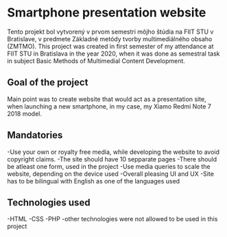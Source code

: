 # Smartphone presentation website

Tento projekt bol vytvorený v prvom semestri môjho štúdia na FIIT STU v Bratislave, v predmete Základné metódy tvorby multimediálného obsaho (ZMTMO).
This project was created in first semester of my attendance at FIIT STU in Bratislava in the year 2020, when it was done as semestral task in subject Basic Methods of Multimedial Content Development.

## Goal of the project
Main point was to create website that would act as a presentation site, when launching a new smartphone, in my case, my Xiamo Redmi Note 7 2018 model.

## Mandatories
-Use your own or royalty free media, while developing the website to avoid copyright claims.
-The site should have 10 sepparate pages
-There should be atleast one form, used in the project
-Use media queries to scale the website, depending on the device used
-Overall pleasing UI and UX 
-Site has to be bilingual with English as one of the languages used

## Technologies used
-HTML
-CSS
-PHP
-other technologies were not allowed to be used in this project
